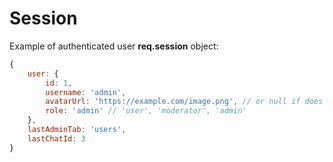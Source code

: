 # Session

Example of authenticated user **req.session** object:

```js
{
    user: {
        id: 1,
        username: 'admin',
        avatarUrl: 'https://example.com/image.png', // or null if does not exist
        role: 'admin' // 'user', 'moderator', 'admin'
    },
    lastAdminTab: 'users',
    lastChatId: 3
}
```
